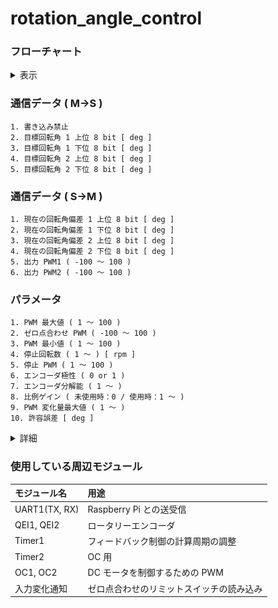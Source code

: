 
# rotation_angle_control
### フローチャート
<details><summary>表示</summary><div>

<br>

***※太字斜体下線の文字列はパラメータで設定する値***

![](img/flow_chart/rotation_angle_control_1.svg)
* A : ゼロ点合わせの処理にあたる．リミットスイッチが押されるとループを抜けて回転角制御の処理に移行する．
* B : 出力デューティー比を決定する式．ちなみに cnt_diff は「位置カウント目標値 - 位置カウント現在値」で求めている．
* C, D : 出力デューティー比を既定の範囲内に収める処理．
* E : 非常停止を解除した際の急加速を防止する処理．
    * 非常停止などによって駆動電源が投入されていない状態で回転角偏差が生じると，加減速処理が効力を発揮せず，駆動電源を投入すると（非常停止を解除すると）モータが急加速する可能性がある ( 詳細は「 G 」を参照 ) ．
    * そこで回転数現在値が「停止回転数」以下になったら駆動電源が投入されていない可能性があると判断して，「停止 PWM」を出力デューティー比の上限にする．
* F : 現在値と目標値の偏差の絶対値が「許容誤差」以下になったらモータを停止する．
* G : モータの加減速処理
    * 「 B 」式で出力デューティー比を計算しているため，回転角目標値を急激に変化させるなどして回転角偏差の絶対値が大きくなると，出力デューティー比が大きくなってモータが急加速する可能性がある．これを防ぐために単位時間当たりのデューティー比の変化量に制限を設けている（加減速処理）．
    * 加減速処理に関してはフィードバックを行っておらず，モータの状態に関係なく時間が経過すればデューティー比を大きくすることができる．したがって，「 E 」のように駆動電源が投入されている状態では加減速処理が機能しない．
* H : 「比例ゲイン」が 0 だったチャンネルはモータを駆動しない．誤作動を防ぐために，<u>***使用しないチャンネルの「比例ゲイン」は 0 にすること．***</u>
* I : 「エンコーダ極性」というパラメータが正しいか確認する処理．
    * 以下の２つの語句を定義する．
        * 位置カウント実測値 : エンコーダから出力されるパルスから計算した位置カウント
        * 位置カウント現在値 : 「エンコーダ極性」が 0 のときは位置カウント実測値と等しい値，「エンコーダ極性」が 1 のときは位置カウント実測値に -1 を乗じた値．
    * このプログラムはモータが正転したとき ( デューティー比が正のとき ) に位置カウント現在値が増加する前提で書かれている．エンコーダの取り付けられている向きやギヤのかまされ方に応じてモータ正転時の位置カウント実測値の変化量の符号が変わるため，状況に応じて「エンコーダ極性」の値を適切に設定しなければならない．
    * 「エンコーダ極性」の値が不適切な場合（モータ正転時の位置カウント現在値が減少してしまう場合），常にプログラムの意図した方向とは逆の方向にモータが回転するため，以下のような流れで暴走してしまう．
        1. 偏差が生じるとモータを駆動して偏差の絶対値を小さくしようとする．
        2. プログラムが意図した方向とは逆の方向に回転してしまう．
        3. 偏差の絶対値が大きくなる．
        4. 偏差の絶対値に比例してモータの出力を上げるため，偏差の絶対値がさらに大きくなる
        5. 「PWM 最大値」になるまでモータの出力が上がる

![](img/flow_chart/rotation_angle_control_2.svg)
* J : check_pol() の中核にあたる処理．
    * 出力デューティー比が「PWM 最大値」のときに偏差の絶対値が増加したら，err_cnt をインクリメントする．
* K : 出力デューティー比の符号が変わったら err_cnt をクリアする．
    * モータの回転方向が逆転するような回転角目標値が与えられたとき(*1)，「エンコーダ極性」が適切に設定されていたとしても J の条件を満たしてしまう可能性があるので，err_cnt をクリアする．
* L : 出力デューティー比の符号が変わらずに J の条件を 4 回連続で満たしたら，I で説明した暴走状態だと判断して inform_err() を呼び出す．
* M : モータを停止して LED を一定の間隔で点滅させ，エラーが発生したことを通知する．

*1 :<br>
例として回転角目標値が 1000 [deg], 回転角現在値が 500 [deg] で出力デューティー比が 70% のときに，回転角目標値を 0 [deg] に変更するとモータの回転方向が逆転する．
</details></div>

### 通信データ ( M->S )
    1. 書き込み禁止
    2. 目標回転角 1 上位 8 bit [ deg ]
    3. 目標回転角 1 下位 8 bit [ deg ]
    4. 目標回転角 2 上位 8 bit [ deg ]
    5. 目標回転角 2 下位 8 bit [ deg ]
### 通信データ ( S->M )
    1. 現在の回転角偏差 1 上位 8 bit [ deg ]
    2. 現在の回転角偏差 1 下位 8 bit [ deg ]
    3. 現在の回転角偏差 2 上位 8 bit [ deg ]
    4. 現在の回転角偏差 2 下位 8 bit [ deg ]
    5. 出力 PWM1 ( -100 ～ 100 )
    6. 出力 PWM2 ( -100 ～ 100 )
### パラメータ
    1. PWM 最大値 ( 1 ～ 100 )
    2. ゼロ点合わせ PWM ( -100 ～ 100 )
    3. PWM 最小値 ( 1 ～ 100 )
    4. 停止回転数 ( 1 ～ ) [ rpm ]
    5. 停止 PWM ( 1 ～ 100 )
    6. エンコーダ極性 ( 0 or 1 )
    7. エンコーダ分解能 ( 1 ～ )
    8. 比例ゲイン ( 未使用時：0 / 使用時：1 ～ )
    9. PWM 変化量最大値 ( 1 ～ )
    10. 許容誤差 [ deg ]
<details><summary>詳細</summary><div>

* PWM 最大値
    * 制御基板から出力する PWM 波形 のデューティー比の最大値
    * 「PWM 最大値」よりも大きな値がマスターから指定された場合は，「PWM 最大値」が代わりに使用される
    * 極力小さな値を指定することで，マスター側のプログラムに不具合が生じてもモータの暴走を防ぐことができる
* ゼロ点合わせ PWM
    * ゼロ点合わせ時に出力する PWM 波形のデューティー比
    * 負の値を指定することで回転方向を逆転させることができる
    * ゼロ点合わせ用のリミットスイッチが押された時点で急停止させるため，機械的，電気的にダメージの少ない小さめな値を指定すること
* PWM 最小値
    * モータが回転するデューティー比の最小値を指定する
    * 目標値と現在値の偏差の絶対値が小さいときの微調整に使用する
* 停止回転数
    * モータが停止したと判断する回転数の最大値を指定する.詳細はフローチャートの E を参照すること．
* 停止 PWM
    * モータが停止したと判断されたときのデューティー比の上限．詳細はフローチャートの E を参照すること．
* エンコーダ極性
    * エンコーダの取り付けられ方に応じて設定する．詳細はフローチャートの I を参照すること．
* エンコーダ分解能
    * 分解能（１回転で何パルス出力されるか）を指定する
    * 古いエンコーダ ( RE30E-300-213-1 ) は分解能 300，新しいエンコーダ ( AMT102-V ) は DIP スイッチで分解能を設定できる．（分解能 384 で使うことが多い）
    * 新しいエンコーダ ( AMT102-V ) に関して，DIP スイッチと分解能の関係を下図に示す．( [引用元](https://www.cuidevices.com/product/resource/amt10.pdf) )
    ![](img/resolution_settings.PNG)
* 比例ゲイン
    * 出力デューティー比を決定する際に使用する．
    * 詳細はフローチャートの B を参照すること．
    * 使用しないチャンネルの比例ゲインは 0 にすること
    * 大きめの値に設定することによってモータの加減速処理を行うことが可能．ただし，***足回りを制御する際には比例ゲインは小さめにして加減速処理は別に実装する方が好ましい．***
* PWM 変化量最大値
    * 許容する 1 秒あたりのデューティー比の変化量
    * 例としてこのパラメータを 50 に設定した場合，1 秒間で最大 50% だけデューティー比を変化させることができるため，停止状態（0%）から最大出力（100%）になるまで 2 秒かかることになる．
* 許容誤差
    * フィードバック制御で回転角現在値を回転角目標値に近づけていく際，許容する誤差．
    * 偏差が許容誤差以下になったらモータを停止させる．
</div></details>

### 使用している周辺モジュール
|モジュール名|用途|
|:-|:-|
|UART1(TX, RX)|Raspberry Pi との送受信|
|QEI1, QEI2|ロータリーエンコーダ|
|Timer1|フィードバック制御の計算周期の調整|
|Timer2|OC 用|
|OC1, OC2|DC モータを制御するための PWM|
|入力変化通知|ゼロ点合わせのリミットスイッチの読み込み|
